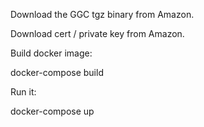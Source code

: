 
Download the GGC tgz binary from Amazon.

Download cert / private key from Amazon.

Build docker image:

docker-compose build

Run it:

docker-compose up


